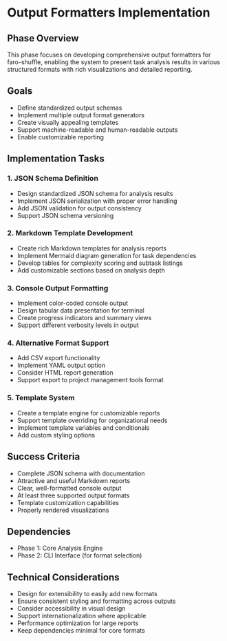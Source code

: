 # Output Formatters Implementation

## Phase Overview
This phase focuses on developing comprehensive output formatters for faro-shuffle, enabling the system to present task analysis results in various structured formats with rich visualizations and detailed reporting.

## Goals
- Define standardized output schemas
- Implement multiple output format generators
- Create visually appealing templates
- Support machine-readable and human-readable outputs
- Enable customizable reporting

## Implementation Tasks

### 1. JSON Schema Definition
- Design standardized JSON schema for analysis results
- Implement JSON serialization with proper error handling
- Add JSON validation for output consistency
- Support JSON schema versioning

### 2. Markdown Template Development
- Create rich Markdown templates for analysis reports
- Implement Mermaid diagram generation for task dependencies
- Develop tables for complexity scoring and subtask listings
- Add customizable sections based on analysis depth

### 3. Console Output Formatting
- Implement color-coded console output
- Design tabular data presentation for terminal
- Create progress indicators and summary views
- Support different verbosity levels in output

### 4. Alternative Format Support
- Add CSV export functionality
- Implement YAML output option
- Consider HTML report generation
- Support export to project management tools format

### 5. Template System
- Create a template engine for customizable reports
- Support template overriding for organizational needs
- Implement template variables and conditionals
- Add custom styling options

## Success Criteria
- Complete JSON schema with documentation
- Attractive and useful Markdown reports
- Clear, well-formatted console output
- At least three supported output formats
- Template customization capabilities
- Properly rendered visualizations

## Dependencies
- Phase 1: Core Analysis Engine
- Phase 2: CLI Interface (for format selection)

## Technical Considerations
- Design for extensibility to easily add new formats
- Ensure consistent styling and formatting across outputs
- Consider accessibility in visual design
- Support internationalization where applicable
- Performance optimization for large reports
- Keep dependencies minimal for core formats 